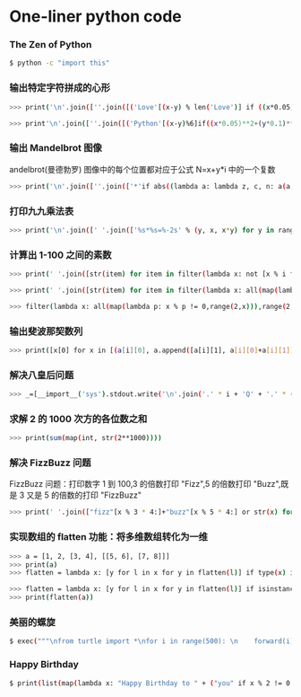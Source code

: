 # One-liner python code

### The Zen of Python
```bash
$ python -c "import this"
```

### 输出特定字符拼成的心形
```bash
>>> print('\n'.join([''.join([('Love'[(x-y) % len('Love')] if ((x*0.05)**2+(y*0.1)**2-1)**3-(x*0.05)**2*(y*0.1)**3 <= 0 else ' ') for x in range(-30, 30)]) for y in range(30, -30, -1)]))

>>> print'\n'.join([''.join([('Python'[(x-y)%6]if((x*0.05)**2+(y*0.1)**2-1)**3-(x*0.05)**2*(y*0.1)**3<=0 else' ')for x in range(-30,30)])for y in range(15,-15,-1)])
```

### 输出 Mandelbrot 图像
andelbrot(曼德勃罗) 图像中的每个位置都对应于公式 N=x+y*i 中的一个复数
```bash
>>> print('\n'.join([''.join(['*'if abs((lambda a: lambda z, c, n: a(a, z, c, n))(lambda s, z, c, n: z if n == 0 else s(s, z*z+c, c, n-1))(0, 0.02*x+0.05j*y, 40)) < 2 else ' ' for x in range(-80, 20)]) for y in range(-20, 20)]))
```

### 打印九九乘法表
```bash
>>> print('\n'.join([' '.join(['%s*%s=%-2s' % (y, x, x*y) for y in range(1, x+1)]) for x in range(1, 10)]))
```

### 计算出 1-100 之间的素数
```bash
>>> print(' '.join([str(item) for item in filter(lambda x: not [x % i for i in range(2, x) if x % i == 0], range(2, 101))]))

>>> print(' '.join([str(item) for item in filter(lambda x: all(map(lambda p: x % p != 0, range(2, x))), range(2, 101))]))

>>> filter(lambda x: all(map(lambda p: x % p != 0,range(2,x))),range(2,n))
```

### 输出斐波那契数列
```bash
>>> print([x[0] for x in [(a[i][0], a.append([a[i][1], a[i][0]+a[i][1]])) for a in ([[1, 1]], ) for i in range(30)]])
```

### 解决八皇后问题
```bash
>>> _=[__import__('sys').stdout.write('\n'.join('.' * i + 'Q' + '.' * (8-i-1) for i in vec) + "\n========\n") for vec in __import__('itertools').permutations(range(8)) if 8 == len(set(vec[i]+i for i in range(8))) == len(set(vec[i]-i for i in range(8)))]
```

### 求解 2 的 1000 次方的各位数之和
```bash
>>> print(sum(map(int, str(2**1000))))
```

### 解决 FizzBuzz 问题
FizzBuzz 问题：打印数字 1 到 100,3 的倍数打印 "Fizz",5 的倍数打印 "Buzz",既是 3 又是 5 的倍数的打印 "FizzBuzz"
```bash
>>> print(' '.join(["fizz"[x % 3 * 4:]+"buzz"[x % 5 * 4:] or str(x) for x in range(1, 101)]))
```

### 实现数组的 flatten 功能：将多维数组转化为一维
```bash
>>> a = [1, 2, [3, 4], [[5, 6], [7, 8]]]
>>> print(a)
>>> flatten = lambda x: [y for l in x for y in flatten(l)] if type(x) is list else [x]

>>> flatten = lambda x: [y for l in x for y in flatten(l)] if isinstance(x,list) else [x]
>>> print(flatten(a))
```

### 美丽的螺旋
```bash
$ exec("""\nfrom turtle import *\nfor i in range(500): \n    forward(i)\n    left(91)\n""") 
```

### Happy Birthday
```bash
$ print(list(map(lambda x: "Happy Birthday to " + ("you" if x % 2 != 0 else "QX"), range(10))))
```
